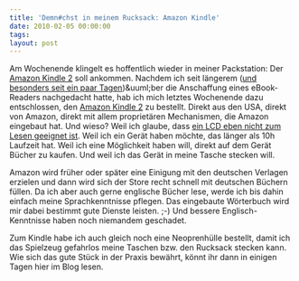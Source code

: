 ```yaml
---
title: 'Demn#chst in meinem Rucksack: Amazon Kindle'
date: 2010-02-05 00:00:00 
tags: 
layout: post
---
```

<p><span class="dropCap">A</span>m Wochenende klingelt es hoffentlich wieder in meiner Packstation: Der <a href="http://www.amazon.com/dp/B0015T963C/kopisde-21">Amazon Kindle 2</a> soll ankommen. Nachdem ich seit l&auml;ngerem (<a href="http://blog.kopis.de/2010/01/30/das-ipad-gut-oder-bose/">und besonders seit ein paar Tagen</a>)&amp;uuml;ber die Anschaffung eines eBook-Readers nachgedacht hatte, hab ich mich letztes Wochenende dazu entschlossen, den <a href="http://www.amazon.com/dp/B0015T963C/kopisde-21">Amazon Kindle 2</a> zu bestellt. Direkt aus den USA, direkt von Amazon, direkt mit allem propriet&auml;ren Mechanismen, die Amazon eingebaut hat. Und wieso? Weil ich glaube, dass <a href="http://www.apple.com/de/ipad/specs/">ein LCD eben nicht zum Lesen geeignet ist</a>. Weil ich ein Ger&auml;t haben m&ouml;chte, das l&auml;nger als 10h Laufzeit hat. Weil ich eine M&ouml;glichkeit haben will, direkt auf dem Ger&auml;t B&uuml;cher zu kaufen. Und weil ich das Ger&auml;t in meine Tasche stecken will.</p>
<p>Amazon wird fr&uuml;her oder sp&auml;ter eine Einigung mit den deutschen Verlagen erzielen und dann wird sich der Store recht schnell mit deutschen B&uuml;chern f&uuml;llen. Da ich aber auch gerne englische B&uuml;cher lese, werde ich bis dahin einfach meine Sprachkenntnisse pflegen. Das eingebaute W&ouml;rterbuch wird mir dabei bestimmt gute Dienste leisten. ;-) Und bessere Englisch-Kenntnisse haben noch niemandem geschadet.</p>
<p>Zum Kindle habe ich auch gleich noch eine Neoprenh&uuml;lle bestellt, damit ich das Spielzeug gefahrlos meine Taschen bzw. den Rucksack stecken kann. Wie sich das gute St&uuml;ck in der Praxis bew&auml;hrt, k&ouml;nnt ihr dann in einigen Tagen hier im Blog lesen.</p>
